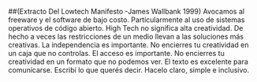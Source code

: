 ##(Extracto Del Lowtech Manifesto -James Wallbank 1999)
Avocamos al freeware y el software de bajo costo. Particularmente al uso de sistemas operativos de código abierto.
High Tech no significa alta creatividad. De hecho a veces las restricciones de un medio llevan a las soluciones más creativas.
La independencia es importante. No encierres tu creatividad en un caja que no controlas.
El acceso es importante. No encierres tu creatividad en un formato que no podemos ver.
El texto es excelente para comunicarse. Escribí lo que querés decir. Hacelo claro, simple e inclusivo.
